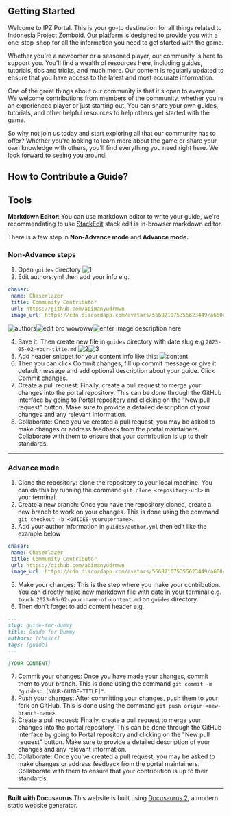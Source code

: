 ## Getting Started

Welcome to IPZ Portal. This is your go-to destination for all things related to Indonesia Project Zomboid. Our platform is designed to provide you with a one-stop-shop for all the information you need to get started with the game.

Whether you're a newcomer or a seasoned player, our community is here to support you. You'll find a wealth of resources here, including guides, tutorials, tips and tricks, and much more. Our content is regularly updated to ensure that you have access to the latest and most accurate information.

One of the great things about our community is that it's open to everyone. We welcome contributions from members of the community, whether you're an experienced player or just starting out. You can share your own guides, tutorials, and other helpful resources to help others get started with the game.

So why not join us today and start exploring all that our community has to offer? Whether you're looking to learn more about the game or share your own knowledge with others, you'll find everything you need right here. We look forward to seeing you around!

## How to Contribute a Guide?

## Tools

**Markdown Editor**:
You can use markdown editor to write your guide, we're recommendating to use [StackEdit](https://stackedit.io/) stack edit is in-browser markdown editor.

There is a few step in **Non-Advance mode** and  **Advance mode.** 

### Non-Advance  steps

 1. Open `guides` directory ![1](https://imgur.com/eBzjfa5.png)
 2. Edit authors.yml then add your info e.g. 
 ```yml
 chaser:
  name: Chaserlazer
  title: Community Contributor
  url: https://github.com/abimanyudrmwn
  image_url: https://cdn.discordapp.com/avatars/566871075355623449/a660c16ec952c22d5586cac119838b2f?size=1024
``` 
![authors](https://imgur.com/pBagsKX.png)![edit bro wowoww](https://imgur.com/bZ61Fu7.png)![enter image description here](https://imgur.com/JXFnjPt.png)

 4. Save it. Then create new file in `guides` directory with date slug e.g `2023-05-02-your-title.md` 
  ![2](https://imgur.com/cDCFFWr.png)![3](https://imgur.com/fUMHM6d.png)
5. Add header snippet for your content info like this:
![content](https://imgur.com/wNed78R.png)
6. Then you can click Commit changes, fill up commit message or give it default message and add optional description about your guide. Click Commit changes.
7. Create a pull request: Finally, create a pull request to merge your changes into the portal repository. This can be done through the GitHub interface by going to Portal repository and clicking on the "New pull request" button. Make sure to provide a detailed description of your changes and any relevant information.
8. Collaborate: Once you've created a pull request, you may be asked to make changes or address feedback from the portal maintainers. Collaborate with them to ensure that your contribution is up to their standards.
---
### Advance mode

 1. Clone the repository: clone the repository to your local machine. You can do this by running the command `git clone <repository-url>` in your terminal.
 2. Create a new branch: Once you have the repository cloned, create a new branch to work on your changes. This is done using the command `git checkout -b <GUIDES-yourusername>`.
 3. Add your author information in `guides/author.yml` then edit like the example below
 ```yml
 chaser:
  name: Chaserlazer
  title: Community Contributor
  url: https://github.com/abimanyudrmwn
  image_url: https://cdn.discordapp.com/avatars/566871075355623449/a660c16ec952c22d5586cac119838b2f?size=1024
```
 5. Make your changes: This is the step where you make your contribution. You can directly make new markdown file with date in your terminal e.g. `touch 2023-05-02-your-name-of-content.md` on `guides` directory.
 6. Then don't forget to add content header e.g.
```md
---
slug: guide-for-dummy
title: Guide for Dummy
authors: [chaser]
tags: [guide]
---

[YOUR CONTENT]
```
7. Commit your changes: Once you have made your changes, commit them to your branch. This is done using the command `git commit -m "guides: [YOUR-GUIDE-TITLE]"`.
8. Push your changes: After committing your changes, push them to your fork on GitHub. This is done using the command `git push origin <new-branch-name>`.
9. Create a pull request: Finally, create a pull request to merge your changes into the portal repository. This can be done through the GitHub interface by going to Portal repository and clicking on the "New pull request" button. Make sure to provide a detailed description of your changes and any relevant information.
10. Collaborate: Once you've created a pull request, you may be asked to make changes or address feedback from the portal maintainers. Collaborate with them to ensure that your contribution is up to their standards.
---


**Built with Docusaurus**
This website is built using [Docusaurus 2](https://docusaurus.io/), a modern static website generator.

